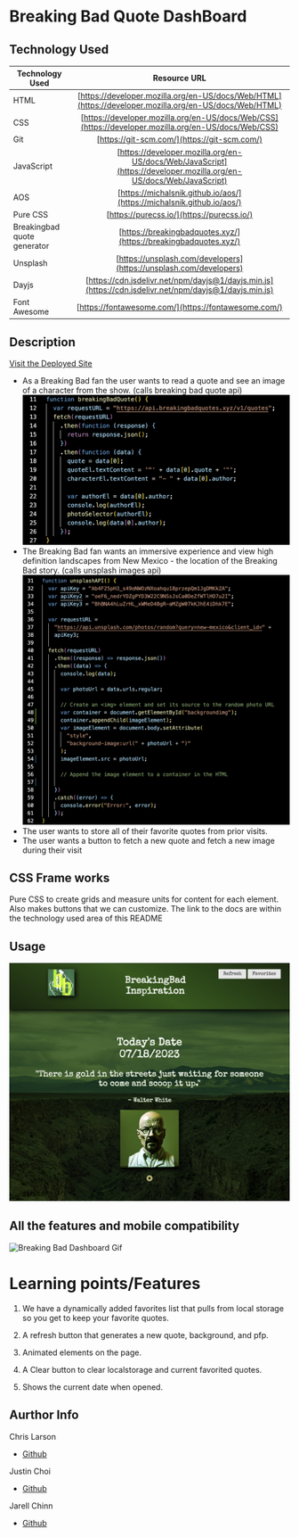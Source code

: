 # Breaking Bad Quote DashBoard

## Technology Used

| Technology Used             |                                                    Resource URL                                                    |
| --------------------------- | :----------------------------------------------------------------------------------------------------------------: |
| HTML                        |       [https://developer.mozilla.org/en-US/docs/Web/HTML](https://developer.mozilla.org/en-US/docs/Web/HTML)       |
| CSS                         |        [https://developer.mozilla.org/en-US/docs/Web/CSS](https://developer.mozilla.org/en-US/docs/Web/CSS)        |
| Git                         |                                    [https://git-scm.com/](https://git-scm.com/)                                    |
| JavaScript                  | [https://developer.mozilla.org/en-US/docs/Web/JavaScript](https://developer.mozilla.org/en-US/docs/Web/JavaScript) |
| AOS                         |                       [https://michalsnik.github.io/aos/](https://michalsnik.github.io/aos/)                       |
| Pure CSS                    |                                     [https://purecss.io/](https://purecss.io/)                                     |
| Breakingbad quote generator |                          [https://breakingbadquotes.xyz/](https://breakingbadquotes.xyz/)                          |
| Unsplash                    |                         [https://unsplash.com/developers](https://unsplash.com/developers)                         |
| Dayjs                       |       [https://cdn.jsdelivr.net/npm/dayjs@1/dayjs.min.js](https://cdn.jsdelivr.net/npm/dayjs@1/dayjs.min.js)       |
| Font Awesome                |                                [https://fontawesome.com/](https://fontawesome.com/)                                |

## Description

[Visit the Deployed Site](https://jarell-chinn.github.io/BreakingBad_Dashboard/)

- As a Breaking Bad fan the user wants to read a quote and see an image of a character from the show. (calls breaking bad quote api)
  ![quote code snippet](./assets/images/TheQuote.png)
- The Breaking Bad fan wants an immersive experience and view high definition landscapes from New Mexico - the location of the Breaking Bad story. (calls unsplash images api)
  ![Background code snippet](./assets/images/Background.png)
- The user wants to store all of their favorite quotes from prior visits.
- The user wants a button to fetch a new quote and fetch a new image during their visit

## CSS Frame works

Pure CSS to create grids and measure units for content for each element. Also makes buttons that we can customize. The link to the docs are within the technology used area of this README

## Usage

![Breaking Bad Dashboard](./assets/images/BreakingBadO.png)

## All the features and mobile compatibility

![Breaking Bad Dashboard Gif]()

# Learning points/Features

1. We have a dynamically added favorites list that pulls from local storage so you get to keep your favorite quotes.

2. A refresh button that generates a new quote, background, and pfp.

3. Animated elements on the page.

4. A Clear button to clear localstorage and current favorited quotes.

5. Shows the current date when opened.

## Aurthor Info

Chris Larson

- [Github](https://github.com/chlarson74)

Justin Choi

- [Github](https://github.com/justinschoi93)

Jarell Chinn

- [Github](https://github.com/Jarell-Chinn)
